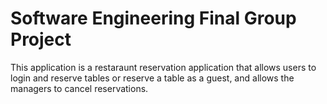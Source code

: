 # Software Engineering Final Group Project
This application is a restaraunt reservation application that allows users to login and reserve tables or reserve a table as a guest, and allows the managers to cancel reservations.

